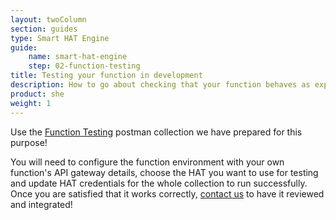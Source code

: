 ```yaml
---
layout: twoColumn
section: guides
type: Smart HAT Engine
guide: 
    name: smart-hat-engine
    step: 02-function-testing
title: Testing your function in development
description: How to go about checking that your function behaves as expected before deploying it to HAT
product: she
weight: 1
---
```


Use the [Function Testing](https://documenter.getpostman.com/view/110376/RWTiveWS) postman collection we have prepared for this purpose!

You will need to configure the function environment with your own function's API gateway details, choose the HAT you want to use for testing and update HAT credentials for the whole collection to run successfully. Once you are satisfied that it works correctly, [contact us](mailto:contact@hatdex.org) to have it reviewed and integrated!

